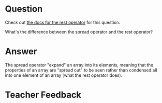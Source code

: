 # Question

Check out [the docs for the rest operator](https://developer.mozilla.org/en-US/docs/Web/JavaScript/Reference/Functions/rest_parameters) for this question.

What's the difference between the spread operator and the rest operator?

# Answer

The spread operator "expand" an array into its elements, meaning that the properties of an array are "spread out" to be seen rather than condensed all into one element of an array (what the rest operator does).

# Teacher Feedback
